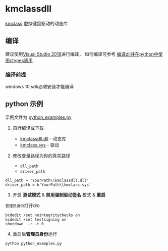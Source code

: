 # kmclassdll
[kmclass](https://github.com/BestBurning/kmclass) 虚拟键鼠驱动的动态库

## 编译
建议使用[Visual Studio 2019](https://visualstudio.microsoft.com/zh-hans/vs/)进行编译，
如何编译可参考 [编译dll并在python中使用ctypes调用](https://di1shuai.com/%E7%BC%96%E8%AF%91dll%E5%B9%B6%E5%9C%A8python%E4%B8%AD%E4%BD%BF%E7%94%A8ctypes%E8%B0%83%E7%94%A8.html)

### 编译前提
windows 10 sdk必顺安装才能编译


## python 示例

示例文件为 [python_examples.py](https://github.com/BestBurning/kmclassdll/blob/master/python_examples.py)

1. 自行编译或下载
   - [kmclassdll.dll](https://github.com/BestBurning/kmclassdll/releases) - 动态库
   - [kmclass.sys](https://github.com/BestBurning/kmclass/releases) - 驱动

2. 修改变量路径为你的真实路径
   - `dll_path`
   - `driver_path`

```
dll_path = 'YourPath\\kmclassdll.dll'
driver_path = b'YourPath\\kmclass.sys'
```
3. 开启 **测试模式** & **禁用强制驱动签名** 模式 & **重启**

`管理员身份`打开`CMD`
```
bcdedit /set nointegritychecks on
bcdedit /set testsigning on
shutdown  -r -t 0
```
4. 重启后**管理员身份**运行
```
python python_examples.py
```
